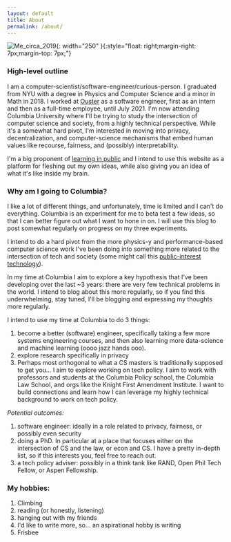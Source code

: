 ```yaml
---
layout: default
title: About
permalink: /about/
---
```

![Me_circa_2019]({{site.url}}/assets/profile_pic.jpg){: width="250" }{:style="float: right;margin-right: 7px;margin-top: 7px;"}
<!-- For figuring out captions may be worth looking into this link
https://stackoverflow.com/questions/19331362/using-an-image-caption-in-markdown-jekyll
-->
### **High-level outline**
I am a computer-scientist/software-engineer/curious-person. I graduated from NYU with a degree in Physics and Computer Science and a minor in Math in 2018. I worked at [Ouster] as a software engineer, first as an intern and then as a full-time employee, until July 2021. I'm now attending Columbia University where I'll be trying to study the intersection of computer science and society, from a highly technical perspective. While it's a somewhat hard pivot, I'm interested in moving into privacy, decentralization, and computer-science mechanisms that embed human values like recourse, fairness, and (possibly) interpretability.


I'm a big proponent of [learning in public] and I intend to use this website as a platform for fleshing out my own ideas, while also giving you an idea of what it's like inside my brain. 

### **Why am I going to Columbia?**

I like a lot of different things, and unfortunately, time is limited and I can't do everything. Columbia is an experiment for me to beta test a few ideas, so that I can better figure out what I want to hone in on. I will use this blog to post somewhat regularly on progress on my three experiments.

I intend to do a hard pivot from the more physics-y and performance-based computer science work I've been doing into something more related to the intersection of tech and society (some might call this [public-interest technology](https://blog.usejournal.com/resources-for-working-in-public-interest-technology-78a74e7fd712?gi=ca4d625feb55)).

In my time at Columbia I aim to explore a key hypothesis that I've been developing over the last ~3 years:
there are very few technical problems in the world. I intend to blog about this more regularly, so if you find this underwhelming, stay tuned, I'll be blogging and expressing my thoughts more regularly.

I intend to use my time at Columbia to do 3 things:
1. become a better (software) engineer, specifically taking a few more systems engineering courses, and then also learning more data-science and machine learning (oooo jazz hands ooo).
2. explore research specifically in privacy 
3. Perhaps most orthogonal to what a CS masters is traditionally supposed to get you... I aim to explore working on tech policy. I aim to work with professors and students at the Columbia Policy school, the Columbia Law School, and orgs like the Knight First Amendment Institute. I want to build connections and learn how I can leverage my highly technical background to work on tech policy.

*Potential outcomes:*

1. software engineer: ideally in a role related to privacy, fairness, or possibly even security
2. doing a PhD. In particular at a place that focuses either on the intersection of CS and the law, or econ and CS. I have a pretty in-depth list, so if this interests you, feel free to reach out.
3. a tech policy adviser: possibly in a think tank like RAND, Open Phil Tech Fellow, or Aspen Fellowship.

### **My hobbies:**
1. Climbing
2. reading (or honestly, listening)
3. hanging out with my friends
4. I'd like to write more, so... an aspirational hobby is writing
5. Frisbee



[Ouster]: https://www.ouster.com
[learning in public]:  https://www.swyx.io/learn-in-public/ 
